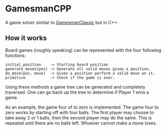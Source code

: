 # GamesmanCPP

A game solver similar to [GamesmanClassic](https://github.com/GamesCrafters/GamesmanClassic) but in C++. 

## How it works

Board games (roughly speaking) can be represented with the four following functions:

    initial_position    -> Starting board position
    generate_moves(pos) -> Generate all valid moves given a position.
    do_move(pos, move)  -> Given a position perform a valid move on it.
    primitive           -> Check if the game is over.

Using these methods a game tree can be generated and completely traversed. One can go back up the tree to determine if Player 1 wins a game.

As an example, the game four of to zero is implemented. The game four to zero works by starting off with four balls. The first player may choose to take away 2 or 1 balls, then the second player may do the same. This is repeated until there are no balls left. Whoever cannot make a move loses.

